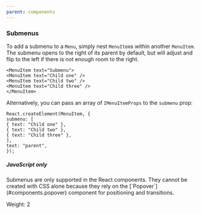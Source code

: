 ```yaml
---
parent: components
---
```


### Submenus

To add a submenu to a `Menu`, simply nest `MenuItem`s within another `MenuItem`.
The submenu opens to the right of its parent by default, but will adjust and flip to the left if
there is not enough room to the right.

```
<MenuItem text="Submenu">
<MenuItem text="Child one" />
<MenuItem text="Child two" />
<MenuItem text="Child three" />
</MenuItem>
```

Alternatively, you can pass an array of `IMenuItemProps` to the `submenu` prop:

```
React.createElement(MenuItem, {
submenu: [
{ text: "Child one" },
{ text: "Child two" },
{ text: "Child three" },
],
text: "parent",
});
```

<div class="pt-callout pt-intent-warning pt-icon-warning-sign">
<h5>JavaScript only</h5>
Submenus are only supported in the React components. They cannot be created with CSS alone because
they rely on the [`Popover`](#components.popover) component for positioning and transitions.
</div>

Weight: 2
